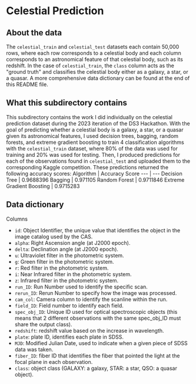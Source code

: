 # Celestial Prediction
## About the data
The ``celestial_train`` and ``celestial_test`` datasets each contain 50,000 rows, where each row corresponds to a celestial body and each column corresponds to an astronomical feature of that celestial body, such as its redshift. In the case of ``celestial_train``, the ``class`` column acts as the "ground truth" and classifies the celestial body either as a galaxy, a star, or a quasar. A more comprehensive data dictionary can be found at the end of this README file.

## What this subdirectory contains
This subdirectory contains the work I did individually on the celestial prediction dataset during the 2023 iteration of the DS3 Hackathon. With the goal of predicting whether a celestial body is a galaxy, a star, or a quasar given its astronomical features, I used decision trees, bagging, random forests, and extreme gradient boosting to train 4 classification algorithms with the ``celestial_train`` dataset, where 80% of the data was used for training and 20% was used for testing. Then, I produced predictions for each of the observations found in ``celestial_test`` and uploaded them to the corresponding Kaggle competition. These predictions returned the following accuracy scores:
Algorithm | Accuracy Score 
--- | --- 
Decision Tree | 0.9688396 
Bagging | 0.971105 
Random Forest | 0.9711846 
Extreme Gradient Boosting | 0.9715283

## Data dictionary
Columns
- ``id``: Object Identifier, the unique value that identifies the object in the image catalog used by the CAS.
- ``alpha``: Right Ascension angle (at J2000 epoch).
- ``delta``: Declination angle (at J2000 epoch).
- ``u``: Ultraviolet filter in the photometric system.
- ``g``: Green filter in the photometric system.
- ``r``: Red filter in the photometric system.
- ``i``: Near Infrared filter in the photometric system.
- ``z``: Infrared filter in the photometric system.
- ``run_ID``: Run Number used to identify the specific scan.
- ``rerun_ID``: Rerun Number to specify how the image was processed.
- ``cam_col``: Camera column to identify the scanline within the run.
- ``field_ID``: Field number to identify each field.
- ``spec_obj_ID``: Unique ID used for optical spectroscopic objects (this means that 2 different observations with the same spec_obj_ID must share the output class).
- ``redshift``: redshift value based on the increase in wavelength.
- ``plate``: plate ID, identifies each plate in SDSS.
- ``MJD``: Modified Julian Date, used to indicate when a given piece of SDSS data was taken.
- ``fiber_ID``: fiber ID that identifies the fiber that pointed the light at the focal plane in each observation.
- ``class``: object class (GALAXY: a galaxy, STAR: a star, QSO: a quasar object).
